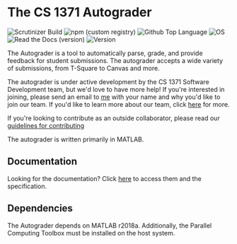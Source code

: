 # The CS 1371 Autograder


![Scrutinizer Build](https://img.shields.io/scrutinizer/build/g/filp/whoops.svg)
![npm (custom registry)](https://img.shields.io/npm/l/express.svg?registry_uri=https%3A%2F%2Fregistry.npmjs.com)
![Github Top Language](https://img.shields.io/badge/language-matlab-red.svg)
![OS](https://img.shields.io/badge/OS-Windows%20macOS-blue.svg)
![Read the Docs (version)](https://img.shields.io/readthedocs/pip/stable.svg)
![Version](https://img.shields.io/badge/version-v0.2.0-orange.svg)

The Autograder is a tool to automatically parse, grade, and provide feedback for student submissions. The autograder accepts a wide variety of submissions, from T-Square to Canvas and more.

The autograder is under active development by the CS 1371 Software Development team, but we'd love to have more help! If you're interested in joining, please send an email to [me](mailto:arao81@gatech.edu) with your name and why you'd like to join our team. If you'd like to learn more about our team, click [here](https://github.gatech.edu/pages/CS1371/software-development/) for more.

If you're looking to contribute as an outside collaborator, please read our [guidelines for contributing](https://github.gatech.edu/CS1371/autograder/blob/Development/CONTRIBUTING.md)

The autograder is written primarily in MATLAB.

## Documentation

Looking for the documentation? Click [here](https://github.gatech.edu/pages/CS1371/autograder/) to access them and the specification.

## Dependencies

The Autograder depends on MATLAB r2018a. Additionally, the Parallel Computing Toolbox must be installed on the host system.
